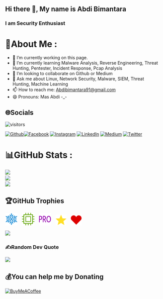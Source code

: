 ## Hi there 👋, My name is Abdi Bimantara
### I am Security Enthusiast
# 💫About Me :
- 🔭 I’m currently working on this page.
- 🌱 I’m currently learning Malware Analysis, Reverse Engineering, Threat Hunting, Pentester, Incident Response, Pcap Analysis
- 👯 I’m looking to collaborate on Github or Medium
- 💬 Ask me about Linux, Network Security, Malware, SIEM, Threat Hunting, Machine Learning
- 📫 How to reach me: Abdibimantara91@gmail.com
- 😄 Pronouns: Mas Abdi -_-


## 🌐Socials
![visitors](https://visitor-badge.glitch.me/badge?page_id=abdibimantara.abdibimantara)

[![Github](https://img.shields.io/badge/Facebook-%231877F2.svg?logo=Facebook&logoColor=white)](https://facebook.com/https://web.facebook.com/profile.php?id=100017517425476)[![Facebook](https://img.shields.io/badge/Facebook-%231877F2.svg?logo=Facebook&logoColor=white)](https://facebook.com/https://web.facebook.com/profile.php?id=100017517425476) [![Instagram](https://img.shields.io/badge/Instagram-%23E4405F.svg?logo=Instagram&logoColor=white)](https://instagram.com/https://www.instagram.com/kukangletoy/) [![LinkedIn](https://img.shields.io/badge/LinkedIn-%230077B5.svg?logo=linkedin&logoColor=white)](https://linkedin.com/in/https://www.linkedin.com/in/abibimantara/) [![Medium](https://img.shields.io/badge/Medium-12100E?logo=medium&logoColor=white)](https://medium.com/@https://medium.com/@abdibimantara) [![Twitter](https://img.shields.io/badge/Twitter-%231DA1F2.svg?logo=Twitter&logoColor=white)](https://twitter.com/https://twitter.com/kukangletoy) 
# 📊GitHub Stats :
![](https://github-readme-stats.vercel.app/api?username=abdibimantara&theme=radical&hide_border=false&include_all_commits=true&count_private=false)<br/>
![](https://github-readme-streak-stats.herokuapp.com/?user=abdibimantara&theme=radical&hide_border=false)<br/>
![](https://github-readme-stats.vercel.app/api/top-langs/?username=abdibimantara&theme=radical&hide_border=false&include_all_commits=true&count_private=false&layout=compact)

## 🏆GitHub Trophies
<a href='https://archiveprogram.github.com/'><img src='https://raw.githubusercontent.com/acervenky/animated-github-badges/master/assets/acbadge.gif' width='40' height='40'></a> <a href='https://docs.github.com/en/developers'><img src='https://raw.githubusercontent.com/acervenky/animated-github-badges/master/assets/devbadge.gif' width='40' height='40'></a> <a href='https://github.com/pricing'><img src='https://raw.githubusercontent.com/acervenky/animated-github-badges/master/assets/pro.gif' width='40' height='40'></a> <a href='https://stars.github.com/'><img src='https://raw.githubusercontent.com/acervenky/animated-github-badges/master/assets/starbadge.gif' width='35' height='35'></a> <a href='https://docs.github.com/en/github/supporting-the-open-source-community-with-github-sponsors'><img src='https://raw.githubusercontent.com/acervenky/animated-github-badges/master/assets/sponsorbadge.gif' width='35' height='35'></a> 

![](https://github-profile-trophy.vercel.app/?username=abdibimantara&theme=radical&no-frame=false&no-bg=false&margin-w=4)

### ✍️Random Dev Quote
![](https://quotes-github-readme.vercel.app/api?type=horizontal&theme=radical)

  ## 💰You can help me by Donating
  [![BuyMeACoffee](https://img.shields.io/badge/Buy%20Me%20a%20Coffee-ffdd00?style=for-the-badge&logo=buy-me-a-coffee&logoColor=black)](https://buymeacoffee.com/https://www.buymeacoffee.com/abdibimantara) 

  <!-- Proudly created with GPRM ( https://gprm.itsvg.in ) -->
  

